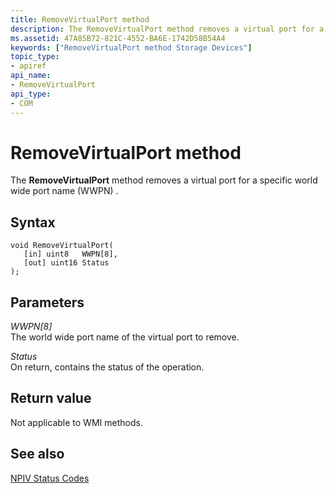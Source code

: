 ```yaml
---
title: RemoveVirtualPort method
description: The RemoveVirtualPort method removes a virtual port for a specific world wide port name (WWPN) .
ms.assetid: 47A85B72-821C-4552-BA6E-1742D58B54A4
keywords: ["RemoveVirtualPort method Storage Devices"]
topic_type:
- apiref
api_name:
- RemoveVirtualPort
api_type:
- COM
---
```


# RemoveVirtualPort method


The **RemoveVirtualPort** method removes a virtual port for a specific world wide port name (WWPN) .

Syntax
------

```ManagedCPlusPlus
void RemoveVirtualPort(
   [in] uint8   WWPN[8],
   [out] uint16 Status
);
```

Parameters
----------

*WWPN\[8\]*   
The world wide port name of the virtual port to remove.

*Status*   
On return, contains the status of the operation.

Return value
------------

Not applicable to WMI methods.

## <span id="see_also"></span>See also


[NPIV Status Codes](https://msdn.microsoft.com/library/windows/hardware/dn386176)

 

 






